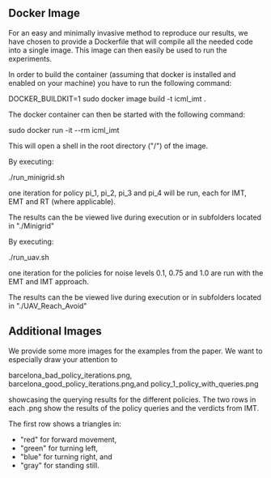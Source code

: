 ## Docker Image

For an easy and minimally invasive method to reproduce our results, we have chosen to provide a Dockerfile that will compile all the needed code into a single image. This image can then easily be used to run the experiments.

In order to build the container (assuming that docker is installed and enabled on your machine) you have to run the following command:

  DOCKER_BUILDKIT=1 sudo docker image build -t icml_imt .

The docker container can then be started with the following command:

  sudo docker run -it --rm icml_imt

This will open a shell in the root directory ("/") of the image.

By executing:

  ./run_minigrid.sh

one iteration for policy pi_1, pi_2, pi_3 and pi_4 will be run, each for IMT, EMT and RT (where applicable).

The results can the be viewed live during execution or in subfolders located in "./Minigrid"

By executing:

 ./run_uav.sh

one iteration for the policies for noise levels 0.1, 0.75 and 1.0 are run with the EMT and IMT approach.

The results can the be viewed live during execution or in subfolders located in "./UAV_Reach_Avoid"

## Additional Images

We provide some more images for the examples from the paper. We want to especially draw your attention to

 barcelona_bad_policy_iterations.png,
 barcelona_good_policy_iterations.png,and
 policy_1_policy_with_queries.png

showcasing the querying results for the different policies. The two rows in each .png show the results of the policy queries and the verdicts from IMT.

The first row shows a triangles in:
 - "red" for forward movement,
 - "green" for turning left,
 - "blue" for turning right, and
 - "gray" for standing still.
